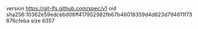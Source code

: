version https://git-lfs.github.com/spec/v1
oid sha256:10362e59edcebd08ff417952982fb67b46018359d4d623d794611f73676cfeba
size 6357
